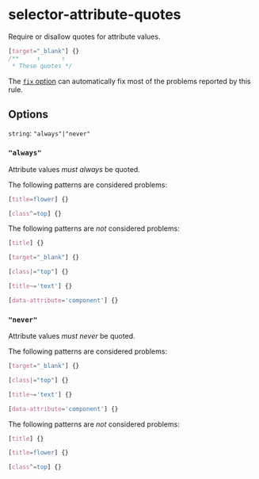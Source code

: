 # selector-attribute-quotes

Require or disallow quotes for attribute values.

<!-- prettier-ignore -->
```css
[target="_blank"] {}
/**     ↑      ↑
 * These quotes */
```

The [`fix` option](https://github.com/stylelint/stylelint/tree/16.6.1/docs/user-guide/options.md#fix) can automatically fix most of the problems reported by this rule.

## Options

`string`: `"always"|"never"`

### `"always"`

Attribute values _must always_ be quoted.

The following patterns are considered problems:

<!-- prettier-ignore -->
```css
[title=flower] {}
```

<!-- prettier-ignore -->
```css
[class^=top] {}
```

The following patterns are _not_ considered problems:

<!-- prettier-ignore -->
```css
[title] {}
```

<!-- prettier-ignore -->
```css
[target="_blank"] {}
```

<!-- prettier-ignore -->
```css
[class|="top"] {}
```

<!-- prettier-ignore -->
```css
[title~='text'] {}
```

<!-- prettier-ignore -->
```css
[data-attribute='component'] {}
```

### `"never"`

Attribute values _must never_ be quoted.

The following patterns are considered problems:

<!-- prettier-ignore -->
```css
[target="_blank"] {}
```

<!-- prettier-ignore -->
```css
[class|="top"] {}
```

<!-- prettier-ignore -->
```css
[title~='text'] {}
```

<!-- prettier-ignore -->
```css
[data-attribute='component'] {}
```

The following patterns are _not_ considered problems:

<!-- prettier-ignore -->
```css
[title] {}
```

<!-- prettier-ignore -->
```css
[title=flower] {}
```

<!-- prettier-ignore -->
```css
[class^=top] {}
```
